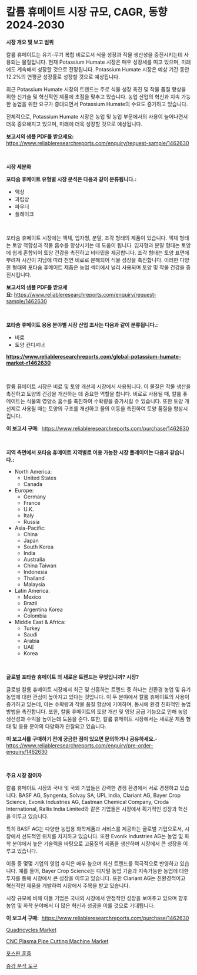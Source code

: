 <p><h1>칼륨 휴메이트 시장 규모, CAGR, 동향 2024-2030</h1></p><p><strong>시장 개요 및 보고 범위</strong></p>
<p><p>칼륨 휴메이트는 유기-무기 복합 비료로서 식물 성장과 작물 생산성을 증진시키는데 사용되는 물질입니다. 현재 Potassium Humate 시장은 매우 성장세를 띠고 있으며, 미래에도 계속해서 성장할 것으로 전망됩니다. Potassium Humate 시장은 예상 기간 동안 12.2%의 연평균 성장률로 성장할 것으로 예상됩니다. </p><p>최근 Potassium Humate 시장의 트렌드는 주로 식물 성장 촉진 및 작물 품질 향상을 위한 신기술 및 혁신적인 제품에 초점을 맞추고 있습니다. 농업 산업의 혁신과 지속 가능한 농업을 위한 요구가 증대되면서 Potassium Humate의 수요도 증가하고 있습니다. </p><p>전체적으로, Potassium Humate 시장은 농업 및 농업 부문에서의 사용이 늘어나면서 더욱 중요해지고 있으며, 미래에 더욱 성장할 것으로 예상됩니다. </p></p>
<p><strong>보고서의 샘플 PDF를 받으세요:</strong> <a href="https://www.reliableresearchreports.com/enquiry/request-sample/1462630">https://www.reliableresearchreports.com/enquiry/request-sample/1462630</a></p>
<p>&nbsp;</p>
<p><strong>시장 세분화</strong></p>
<p><strong>포타슘 휴메이트 유형별 시장 분석은 다음과 같이 분류됩니다.:</strong></p>
<p><ul><li>액상</li><li>과립상</li><li>파우더</li><li>플레이크</li></ul></p>
<p>&nbsp;</p>
<p><p>포타슘 휴메이트 시장에는 액체, 입자형, 분말, 조각 형태의 제품이 있습니다. 액체 형태는 토양 적합성과 작물 흡수를 향상시키는 데 도움이 됩니다. 입자형과 분말 형태는 토양에 쉽게 혼합되어 토양 건강을 촉진하고 비타민을 제공합니다. 조각 형태는 토양 표면에 뿌려져 시간이 지남에 따라 천연 비료로 분해되어 식물 성장을 촉진합니다. 이러한 다양한 형태의 포타슘 휴메이트 제품은 농업 섹터에서 널리 사용되며 토양 및 작물 건강을 증진시킵니다.</p></p>
<p><strong>보고서의 샘플 PDF를 받으세요:</strong>&nbsp;<a href="https://www.reliableresearchreports.com/enquiry/request-sample/1462630">https://www.reliableresearchreports.com/enquiry/request-sample/1462630</a></p>
<p>&nbsp;</p>
<p><strong> 포타슘 휴메이트 응용 분야별 시장 산업 조사는 다음과 같이 분류됩니다.:</strong></p>
<p><ul><li>비료</li><li>토양 컨디셔너</li></ul></p>
<p><strong><a href="https://www.reliableresearchreports.com/global-potassium-humate-market-r1462630">https://www.reliableresearchreports.com/global-potassium-humate-market-r1462630</a></strong></p>
<p>&nbsp;</p>
<p><p>칼륨 퓨메이트 시장은 비료 및 토양 개선제 시장에서 사용됩니다. 이 물질은 작물 생산을 촉진하고 토양의 건강을 개선하는 데 중요한 역할을 합니다. 비료로 사용될 때, 칼륨 퓨메이트는 식물의 영양소 흡수를 촉진하여 수확량을 증가시킬 수 있습니다. 또한 토양 개선제로 사용될 때는 토양의 구조를 개선하고 물의 이동을 촉진하여 토양 품질을 향상시킵니다.</p></p>
<p><strong>이 보고서 구매:</strong>&nbsp; <a href="https://www.reliableresearchreports.com/purchase/1462630">https://www.reliableresearchreports.com/purchase/1462630</a></p>
<p>&nbsp;</p>
<p><strong>지역 측면에서 포타슘 휴메이트 지역별로 이용 가능한 시장 플레이어는 다음과 같습니다.:</strong></p>
<p><ul>
    <li>
        North America:
        <ul>
            <li>United States</li>
            <li>Canada</li>
        </ul>
    </li>
    <li>
        Europe:
        <ul>
            <li>Germany</li>
            <li>France</li>
            <li>U.K.</li>
            <li>Italy</li>
            <li>Russia</li>
        </ul>
    </li>
    <li>
        Asia-Pacific:
        <ul>
            <li>China</li>
            <li>Japan</li>
            <li>South Korea</li>
            <li>India</li>
            <li>Australia</li>
            <li>China Taiwan</li>
            <li>Indonesia</li>
            <li>Thailand</li>
            <li>Malaysia</li>
        </ul>
    </li>
    <li>
        Latin America:
        <ul>
            <li>Mexico</li>
            <li>Brazil</li>
            <li>Argentina Korea</li>
            <li>Colombia</li>
        </ul>
    </li>
    <li>
        Middle East & Africa:
        <ul>
            <li>Turkey</li>
            <li>Saudi</li>
            <li>Arabia</li>
            <li>UAE</li>
            <li>Korea</li>
        </ul>
    </li>
    </ul></p>
<p>&nbsp;</p>
<p><strong>글로벌 포타슘 휴메이트 의 새로운 트렌드는 무엇입니까? 시장?</strong></p>
<p><p>글로벌 칼륨 휴메이트 시장에서 최근 및 신흥하는 트렌드 중 하나는 친환경 농업 및 유기농업에 대한 관심이 높아지고 있다는 것입니다. 이 두 분야에서 칼륨 휴메이트의 사용이 증가하고 있는데, 이는 수확량과 작물 품질 향상에 기여하며, 동시에 환경 친화적인 농업 방법을 촉진합니다. 또한, 칼륨 휴메이트의 토양 개선 및 영양 공급 기능으로 인해 농업 생산성과 수익을 높이는데 도움을 준다. 또한, 칼륨 휴메이트 시장에서는 새로운 제품 형태 및 응용 분야의 다양화가 관찰되고 있습니다.</p></p>
<p><strong>이 보고서를 구매하기 전에 궁금한 점이 있으면 문의하거나 공유하세요.</strong>- <a href="https://www.reliableresearchreports.com/enquiry/pre-order-enquiry/1462630">https://www.reliableresearchreports.com/enquiry/pre-order-enquiry/1462630</a></p>
<p>&nbsp;</p>
<p><strong>주요 시장 참여자</strong></p>
<p><p>칼륨 휴메이트 시장의 국내 및 국외 기업들은 강력한 경쟁 환경에서 서로 경쟁하고 있습니다. BASF AG, Syngenta, Solvay SA, UPL India, Clariant AG, Bayer Crop Science, Evonik Industries AG, Eastman Chemical Company, Croda International, Rallis India Limited와 같은 기업들은 시장에서 획기적인 성장과 혁신을 이루고 있습니다.</p><p>특히 BASF AG는 다양한 농업용 화학제품과 서비스를 제공하는 글로벌 기업으로서, 시장에서 선도적인 위치를 차지하고 있습니다. 또한 Evonik Industries AG는 농업 및 화학 분야에서 높은 기술력을 바탕으로 고품질의 제품을 생산하며 시장에서 큰 성장을 이루고 있습니다.</p><p>이들 중 몇몇 기업의 영업 수익은 매우 높으며 최신 트렌드를 적극적으로 반영하고 있습니다. 예를 들어, Bayer Crop Science는 디지털 농업 기술과 지속가능한 농업에 대한 투자를 통해 시장에서 큰 성장을 이루고 있습니다. 또한 Clariant AG는 친환경적이고 혁신적인 제품을 개발하여 시장에서 주목을 받고 있습니다.</p><p>시장 규모에 비해 이들 기업은 국내외 시장에서 안정적인 성장을 보여주고 있으며 향후 농업 및 화학 분야에서 더 많은 혁신과 성공을 이룰 것으로 기대됩니다.</p></p>
<p><strong>이 보고서 구매:</strong>&nbsp;&nbsp;<a href="https://www.reliableresearchreports.com/purchase/1462630">https://www.reliableresearchreports.com/purchase/1462630</a></p>
<p><p><a href="https://github.com/NorbertYates/Market-Research-Report-List-4/blob/main/quadricycles-market.md">Quadricycles Market</a></p><p><a href="https://github.com/nancykennedykellievqfqt2/Market-Research-Report-List-2/blob/main/cnc-plasma-pipe-cutting-machine-market.md">CNC Plasma Pipe Cutting Machine Market</a></p><p><a href="https://medium.com/@kirby6567566/%EC%9D%B8%ED%99%94-%EA%B5%AC%EC%97%AD%EC%B1%85%EC%82%B0%EB%9F%89-%EA%B5%AC%EC%84%B1%ED%95%B4%EC%84%9D-%EC%8B%9C%EC%9E%A5%EC%A0%90%EC%9C%A0%EC%9C%A8-%EB%8F%99%ED%96%A5-%EB%B0%8F-%EC%84%B1%EC%9E%A5-%ED%8C%A8%ED%84%B4-8020190eb7b6">포스핀 훈증</a></p><p><a href="https://medium.com/@wilsoniehn789562023/%EC%A6%9D%EA%B0%95-%EB%B6%84%EC%84%9D-%EB%8F%84%EA%B5%AC-%EC%8B%9C%EC%9E%A5-%EB%B6%84%EC%84%9D-%EA%B8%80%EB%A1%9C%EB%B2%8C-%EC%82%B0%EC%97%85-%EC%A0%84%EB%A7%9D-%EB%B0%8F-%EC%98%88%EC%B8%A1-2024%EB%85%84%EB%B6%80%ED%84%B0-2031%EB%85%84-c020c1b33a56">증강 분석 도구</a></p></p>